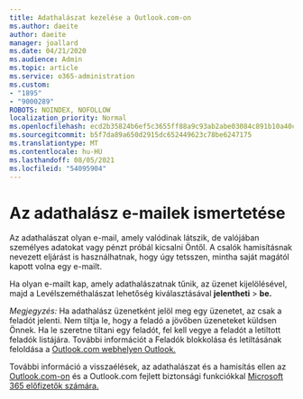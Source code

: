 ```yaml
---
title: Adathalászat kezelése a Outlook.com-on
ms.author: daeite
author: daeite
manager: joallard
ms.date: 04/21/2020
ms.audience: Admin
ms.topic: article
ms.service: o365-administration
ms.custom:
- "1895"
- "9000289"
ROBOTS: NOINDEX, NOFOLLOW
localization_priority: Normal
ms.openlocfilehash: ecd2b35824b6ef5c3655ff88a9c93ab2abe03084c891b10a40c5dacd02818d57
ms.sourcegitcommit: b5f7da89a650d2915dc652449623c78be6247175
ms.translationtype: MT
ms.contentlocale: hu-HU
ms.lasthandoff: 08/05/2021
ms.locfileid: "54095904"
---
```

# <a name="how-to-deal-with-a-phishing-email"></a>Az adathalász e-mailek ismertetése

Az adathalászat olyan e-mail, amely valódinak látszik, de valójában személyes adatokat vagy pénzt próbál kicsalni Öntől. A csalók hamisításnak nevezett eljárást is használhatnak, hogy úgy tetsszen, mintha saját magától kapott volna egy e-mailt.

Ha olyan e-mailt kap, amely adathalászatnak tűnik, az üzenet kijelölésével, majd a Levélszeméthalászat lehetőség kiválasztásával **jelentheti**  >  **be.**

*Megjegyzés:* Ha adathalász üzenetként jelöl meg egy üzenetet, az csak a feladót jelenti. Nem tiltja le, hogy a feladó a jövőben üzeneteket küldsen Önnek. Ha le szeretne tiltani egy feladót, fel kell vegye a feladót a letiltott feladók listájára. További információt a Feladók blokkolása és letiltásának feloldása a [Outlook.com webhelyen Outlook.](https://support.office.com/article/a3ece97b-82f8-4a5e-9ac3-e92fa6427ae4?wt.mc_id=Office_Outlook_com_Alchemy)

További információ a visszaélések, az adathalászat és a hamisítás ellen az [Outlook.com-on](https://support.office.com/article/0d882ea5-eedc-4bed-aebc-079ffa1105a3?wt.mc_id=Office_Outlook_com_Alchemy) és a Outlook.com fejlett biztonsági funkciókkal [Microsoft 365 előfizetők számára.](https://support.office.com/article/882d2243-eab9-4545-a58a-b36fee4a46e2?wt.mc_id=Office_Outlook_com_Alchemy)